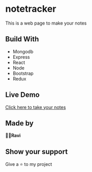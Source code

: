 # notetracker
This is a web page to make your notes
## Build With
- Mongodb
- Express
- React
- Node 
- Bootstrap
- Redux
## Live Demo
[Click here to take your notes](https://flourishing-elf-cfe0f9.netlify.app/)
## Made by
**👨‍💻Ravi**
## Show your support
Give a ⭐ to my project
